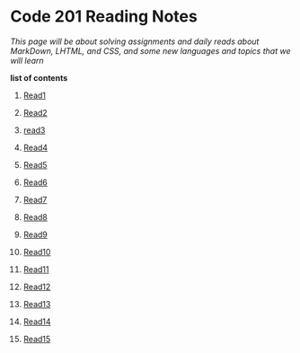 
# Code 201 Reading Notes

*This page will be about solving assignments and daily reads about MarkDown, LHTML, and CSS, and some new languages and topics that we will learn*

**list of contents**

1.  [Read1](https://maisabdalrazeq.github.io/reading-notes2/class-01)

2.  [Read2](https://maisabdalrazeq.github.io/reading-notes2/class-02)

3.  [read3](https://maisabdalrazeq.github.io/reading-notes2/read03)

4.  [Read4](https://maisabdalrazeq.github.io/reading-notes2/read04)

5.  [Read5](https://maisabdalrazeq.github.io/reading-notes2/read05)

6.  [Read6](https://maisabdalrazeq.github.io/reading-notes2/read06)

7.  [Read7]()

8.  [Read8]()

9.  [Read9]()

10. [Read10]()

11. [Read11]()

12. [Read12]()

13. [Read13]()

14. [Read14]()

15. [Read15]()
